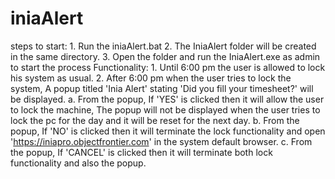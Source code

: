 # iniaAlert
   steps to start:
     1. Run the iniaAlert.bat
     2. The IniaAlert folder will be created in the same directory.
     3. Open the folder and run the IniaAlert.exe as admin to start the process
   Functionality:
     1. Until 6:00 pm the user is allowed to lock his system as usual.
     2. After 6:00 pm when the user tries to lock the system, A popup titled 'Inia Alert' stating 'Did you fill your timesheet?' will be           displayed.
	      a. From the popup, If  'YES' is clicked then it will allow the user to lock the machine, The popup will not be displayed when the            user tries to lock the pc for the day and it will be reset for the next day.
	      b. From the popup, If  'NO' is clicked then it will terminate the lock functionality and open 'https://iniapro.objectfrontier.com'            in the system default browser.
	      c. From the popup, If  'CANCEL' is clicked then it will terminate both lock functionality and also the popup.
